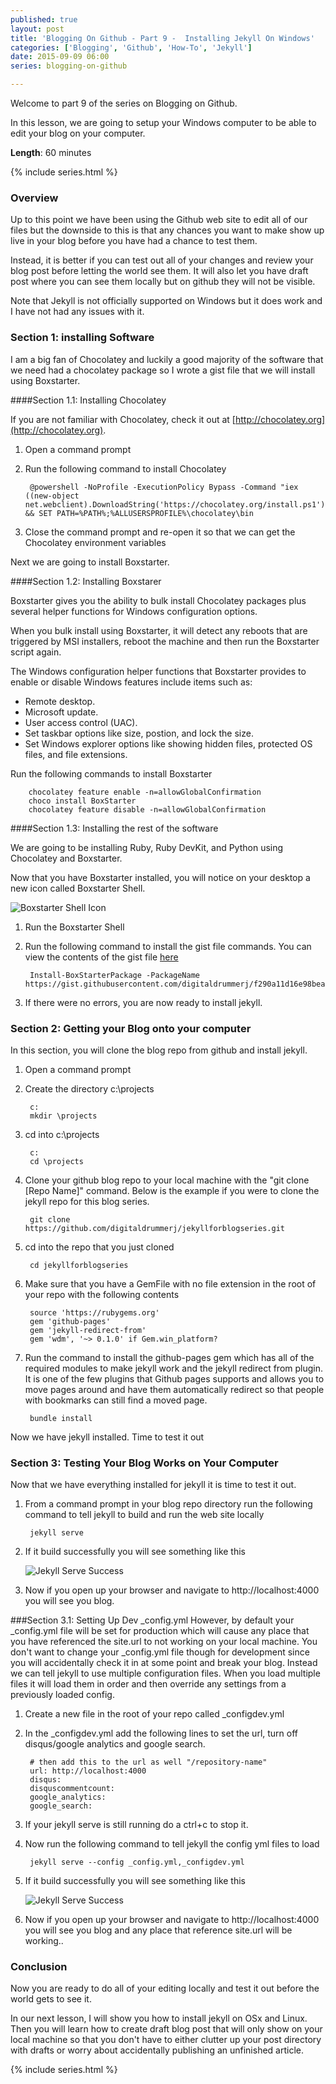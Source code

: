 ```yaml
---
published: true
layout: post
title: 'Blogging On Github - Part 9 -  Installing Jekyll On Windows'
categories: ['Blogging', 'Github', 'How-To', 'Jekyll']
date: 2015-09-09 06:00
series: blogging-on-github 

---
```


Welcome to part 9 of the series on Blogging on Github.  

In this lesson, we are going to setup your Windows computer to be able to edit your blog on your computer.

**Length**: 60 minutes

{% include series.html %}

### Overview

Up to this point we have been using the Github web site to edit all of our files but the downside to this is that any chances you want to make show up live in your blog before you have had a chance to test them.  

Instead, it is better if you can test out all of your changes and review your blog post before letting the world see them.  It will also let you have draft post where you can see them locally but on github they will not be visible.

Note that Jekyll is not officially supported on Windows but it does work and I have not had any issues with it.

### Section 1: installing Software

I am a big fan of Chocolatey and luckily a good majority of the software that we need had a chocolatey package so I wrote a gist file that we will install using Boxstarter.

####Section 1.1: Installing Chocolatey

If you are not familiar with Chocolatey, check it out at [http://chocolatey.org](http://chocolatey.org).

1. Open a command prompt
1. Run the following command to install Chocolatey

		@powershell -NoProfile -ExecutionPolicy Bypass -Command "iex ((new-object net.webclient).DownloadString('https://chocolatey.org/install.ps1'))" && SET PATH=%PATH%;%ALLUSERSPROFILE%\chocolatey\bin
		
1. Close the command prompt and re-open it so that we can get the Chocolatey environment variables

Next we are going to install Boxstarter.

####Section 1.2: Installing Boxstarer

Boxstarter gives you the ability to bulk install Chocolatey packages plus several helper functions for Windows configuration options.

When you bulk install using Boxstarter, it will detect any reboots that are triggered by MSI installers, reboot the machine and then run the Boxstarter script again.

The Windows configuration helper functions that Boxstarter provides to enable or disable Windows features include items such as:

* Remote desktop.
* Microsoft update.
* User access control (UAC).
* Set taskbar options like size, postion, and lock the size.
* Set Windows explorer options like showing hidden files, protected OS files, and file extensions.

 
Run the following commands to install Boxstarter

		chocolatey feature enable -n=allowGlobalConfirmation
		choco install BoxStarter
		chocolatey feature disable -n=allowGlobalConfirmation	
		
####Section 1.3: Installing the rest of the software

We are going to be installing Ruby, Ruby DevKit, and Python using Chocolatey and Boxstarter.

Now that you have Boxstarter installed, you will notice on your desktop a new icon called Boxstarter Shell.  

![Boxstarter Shell Icon]({{site.url}}/images/BloggingOnGitHub/10/BoxStarterShellIcon.png)


1. Run the Boxstarter Shell
1. Run the following command to install the gist file commands. You can view the contents of the gist file [here](https://gist.githubusercontent.com/digitaldrummerj/f290a11d16e98beabd8b/raw/de3d6d551a0f881e0e66cf6c8ec2cc49c35525e0/jekyll)

		Install-BoxStarterPackage -PackageName https://gist.githubusercontent.com/digitaldrummerj/f290a11d16e98beabd8b/raw/de3d6d551a0f881e0e66cf6c8ec2cc49c35525e0/jekyll
		
1. If there were no errors, you are now ready to install jekyll.



### Section 2: Getting your Blog onto your computer

In this section, you will clone the blog repo from github and install jekyll.

1. Open a command prompt 
1. Create the directory c:\projects

		c:
		mkdir \projects
	
1. cd into c:\projects

		c: 
		cd \projects
		  
1. Clone your github blog repo to your local machine with the "git clone [Repo Name]" command.  Below is the example if you were to clone the jekyll repo for this blog series.

		git clone https://github.com/digitaldrummerj/jekyllforblogseries.git 

1. cd into the repo that you just cloned

		cd jekyllforblogseries
	
1. Make sure that you have a GemFile with no file extension in the root of your repo with the following contents

		source 'https://rubygems.org'
		gem 'github-pages'
		gem 'jekyll-redirect-from'
		gem 'wdm', '~> 0.1.0' if Gem.win_platform?

1. Run the command to install the github-pages gem which has all of the required modules to make jekyll work and the jekyll redirect from plugin.  It is one of the few plugins that Github pages supports and allows you to move pages around and have them automatically redirect so that people with bookmarks can still find a moved page.   

		bundle install


Now we have jekyll installed.  Time to test it out

### Section 3: Testing Your Blog Works on Your Computer

Now that we have everything installed for jekyll it is time to test it out.  

1. From a command prompt in your blog repo directory run the following command to tell jekyll to build and run the web site locally
 
		jekyll serve 

1. If it build successfully you will see something like this
	
	
	![Jekyll Serve Success]({{site.url}}/images/BloggingOnGitHub/10/jekyllserve.png)

1. Now if you open up your browser and navigate to http://localhost:4000 you will see you blog.

###Section 3.1: Setting Up Dev _config.yml
However, by default your _config.yml file will be set for production which will cause any place that you have referenced the site.url to not working on your local machine.  You don't want to change your _config.yml file though for development since you will accidentally check it in at some point and break your blog.  Instead we can tell jekyll to use multiple configuration files.  When you load multiple files it will load them in order and then override any settings from a previously loaded config.

1. Create a new file in the root of your repo called _configdev.yml
1. In the _configdev.yml add the following lines to set the url, turn off disqus/google analytics and google search.  

		# then add this to the url as well "/repository-name"
		url: http://localhost:4000
		disqus:
		disquscommentcount: 
		google_analytics: 
		google_search: 
	
1. If your jekyll serve is still running do a ctrl+c to stop it.
1. Now run the following command to tell jekyll the config yml files to load
 
 		jekyll serve --config _config.yml,_configdev.yml
	 
1. 	If it build successfully you will see something like this	


	![Jekyll Serve Success]({{site.url}}/images/BloggingOnGitHub/10/jekyllserve_multipleconfigs.png)
 
1. Now if you open up your browser and navigate to http://localhost:4000 you will see you blog and any place that reference site.url will be working..


### Conclusion

Now you are ready to do all of your editing locally and  test it out before the world gets to see it. 

In our next lesson, I will show you how to install jekyll on OSx and Linux.  Then you will learn how to create draft blog post that will only show on your local machine so that you don't have to either clutter up your post directory with drafts or worry about accidentally publishing an unfinished article.

{% include series.html %}
